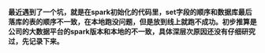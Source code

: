 #### 最近遇到了一个坑，就是在spark初始化的代码里，set字段的顺序和数据库最后落库的表的顺序不一致，在本地跑没问题，但是放到线上就跑不成功。初步推算是公司的大数据平台的spark版本和本地的不一致，具体深层次原因还没有仔细研究过，先记录下来。
